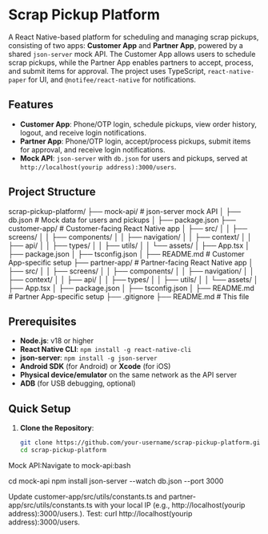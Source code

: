 # Scrap Pickup Platform

A React Native-based platform for scheduling and managing scrap pickups, consisting of two apps: **Customer App** and **Partner App**, powered by a shared `json-server` mock API. The Customer App allows users to schedule scrap pickups, while the Partner App enables partners to accept, process, and submit items for approval. The project uses TypeScript, `react-native-paper` for UI, and `@notifee/react-native` for notifications.

## Features
- **Customer App**: Phone/OTP login, schedule pickups, view order history, logout, and receive login notifications.
- **Partner App**: Phone/OTP login, accept/process pickups, submit items for approval, and receive login notifications.
- **Mock API**: `json-server` with `db.json` for users and pickups, served at `http://localhost(yourip address):3000/users`.

## Project Structure
scrap-pickup-platform/
├── mock-api/           # json-server mock API
│   ├── db.json         # Mock data for users and pickups
│   ├── package.json
├── customer-app/       # Customer-facing React Native app
│   ├── src/
│   │   ├── screens/
│   │   ├── components/
│   │   ├── navigation/
│   │   ├── context/
│   │   ├── api/
│   │   ├── types/
│   │   ├── utils/
│   │   └── assets/
│   ├── App.tsx
│   ├── package.json
│   ├── tsconfig.json
│   ├── README.md       # Customer App-specific setup
├── partner-app/        # Partner-facing React Native app
│   ├── src/
│   │   ├── screens/
│   │   ├── components/
│   │   ├── navigation/
│   │   ├── context/
│   │   ├── api/
│   │   ├── types/
│   │   ├── utils/
│   │   └── assets/
│   ├── App.tsx
│   ├── package.json
│   ├── tsconfig.json
│   ├── README.md       # Partner App-specific setup
├── .gitignore
├── README.md          # This file

## Prerequisites
- **Node.js**: v18 or higher
- **React Native CLI**: `npm install -g react-native-cli`
- **json-server**: `npm install -g json-server`
- **Android SDK** (for Android) or **Xcode** (for iOS)
- **Physical device/emulator** on the same network as the API server
- **ADB** (for USB debugging, optional)

## Quick Setup
1. **Clone the Repository**:
   ```bash
   git clone https://github.com/your-username/scrap-pickup-platform.git
   cd scrap-pickup-platform

Mock API:Navigate to mock-api:bash

cd mock-api
npm install
json-server --watch db.json --port 3000

Update customer-app/src/utils/constants.ts and partner-app/src/utils/constants.ts with your local IP (e.g., http://localhost(yourip address):3000/users.).
Test: curl http://localhost(yourip address):3000/users.


